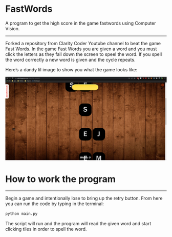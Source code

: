 # FastWords
A program to get the high score in the game fastwords using Computer Vision.

---

Forked a repository from Clarity Coder Youtube channel to beat the game Fast Words. In the game Fast Words you are given a word and you must click the letters as they fall down the screen to speel the word. If you spell the word correctly a new word is given and the cycle repeats.

Here’s a dandy lil image to show you what the game looks like:

![Alt text](README-img1.png?raw=true)

# How to work the program

---

Begin a game and intentionally lose to bring up the retry button. From here you can run the code by typing in the terminal:

```bash
python main.py
```

The script will run and the program will read the given word and start clicking tiles in order to spell the word.

